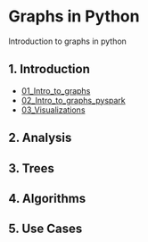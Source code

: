 # Graphs in Python
Introduction to graphs in python

## 1. Introduction
+ [01_Intro_to_graphs](1_Intro/01_Intro_to_graphs.ipynb)
+ [02_Intro_to_graphs_pyspark](1_Intro/02_Intro_to_graphs_pyspark.ipynb)
+ [03_Visualizations](1_Intro/03_Visualizations.ipynb)

## 2. Analysis
## 3. Trees
## 4. Algorithms
## 5. Use Cases
